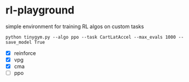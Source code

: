 # rl-playground

simple environment for training RL algos on custom tasks

`python tinygym.py --algo ppo --task CartLatAccel --max_evals 1000 --save_model True`

- [x] reinforce
- [x] vpg
- [x] cma
- [ ] ppo
